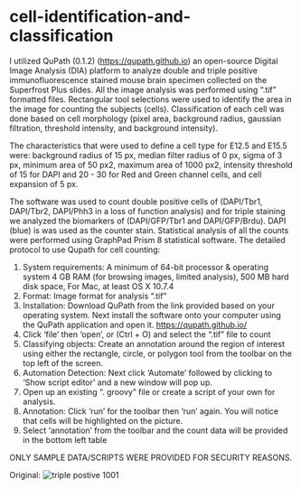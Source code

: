 # cell-identification-and-classification

I utilized QuPath (0.1.2) (https://qupath.github.io) an open-source Digital Image Analysis (DIA) platform to analyze double and triple positive immunofluorescence stained mouse brain specimen collected on the Superfrost Plus slides. All the image analysis was performed using “.tif” formatted files. Rectangular tool selections were used to identify the area in the image for counting the subjects (cells). Classification of each cell was done based on cell morphology (pixel area, background radius, gaussian filtration, threshold intensity, and background intensity).

The characteristics that were used to define a cell type for E12.5 and E15.5 were: background radius of 15 px, median filter radius of 0 px, sigma of 3 px, minimum area of 50 px2, maximum area of 1000 px2, intensity threshold of 15 for DAPI and 20 - 30 for Red and Green channel cells, and cell expansion of 5 px.

The software was used to count double positive cells of (DAPI/Tbr1, DAPI/Tbr2, DAPI/Phh3 in a loss of function analysis) and for triple staining we analyzed the biomarkers of (DAPI/GFP/Tbr1 and DAPI/GFP/Brdu). DAPI (blue) is was used as the counter stain. Statistical analysis of all the counts were performed using GraphPad Prism 8 statistical software. The detailed protocol to use Qupath for cell counting:
1.	System requirements: A minimum of 64-bit processor & operating system 4 GB RAM (for browsing images, limited analysis), 500 MB hard disk space, For Mac, at least OS X 10.7.4
2.	Format: Image format for analysis “.tif”
3.	Installation: Download QuPath from the link provided based on your operating system. Next install the software onto your computer using the QuPath application and open it. https://qupath.github.io/
4.	Click ‘file’ then ‘open’, or (Ctrl + O) and select the “.tif” file to count
5.	Classifying objects: Create an annotation around the region of interest using either the rectangle, circle, or polygon tool from the toolbar on the top left of the screen. 
6.	Automation Detection: Next click ‘Automate’ followed by clicking to ‘Show script editor’ and a new window will pop up.
7.	Open up an existing “. groovy” file or create a script of your own for analysis.
8.	Annotation: Click ‘run’ for the toolbar then ‘run’ again. You will notice that cells will be highlighted on the picture.
9.	Select ‘annotation’ from the toolbar and the count data will be provided in the bottom left table 

ONLY SAMPLE DATA/SCRIPTS WERE PROVIDED FOR SECURITY REASONS.

Original:
![triple postive 1001](sample_data/Original%20Pictures/1001.png)
